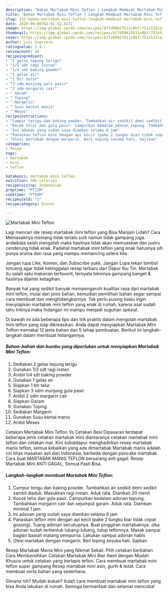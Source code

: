 ```yaml
---
description: "Bahan Martabak Mini Teflon | Langkah Membuat Martabak Mini Teflon Yang Enak Banget"
title: "Bahan Martabak Mini Teflon | Langkah Membuat Martabak Mini Teflon Yang Enak Banget"
slug: 232-bahan-martabak-mini-teflon-langkah-membuat-martabak-mini-teflon-yang-enak-banget
date: 2020-09-06T02:01:52.847Z
image: https://img-global.cpcdn.com/recipes/b77d9962f611c0bf/751x532cq70/martabak-mini-teflon-foto-resep-utama.jpg
thumbnail: https://img-global.cpcdn.com/recipes/b77d9962f611c0bf/751x532cq70/martabak-mini-teflon-foto-resep-utama.jpg
cover: https://img-global.cpcdn.com/recipes/b77d9962f611c0bf/751x532cq70/martabak-mini-teflon-foto-resep-utama.jpg
author: Luis Guerrero
ratingvalue: 3.9
reviewcount: 10
recipeingredient:
- "2 gelas tepung terigu"
- "1/2 sdt ragi instan"
- "1/4 sdt baking powder"
- "1 gelas air"
- "1 btr telur"
- "3 sdm munjung gula pasir"
- "2 sdm margarin cair"
- " Garam"
- " Toping"
- " Margarin"
- " Susu kental manis"
- " Meses"
recipeinstructions:
- "Campur terigu dan baking powder. Tambahkan air sedikit demi sedikit sambil diaduk. Masukkan ragi instan. Aduk rata. Diamkan 20 menit"
- "Kocok telur dan gula pasir. Campurkan kedalam adonan tepung. Tambahkan margarin cair dan sejumput garam. Aduk rata. Diamkan minimal 1 jam"
- "Ini adonan yang sudah saya diamkan selama 6 jam"
- "Panaskan teflon mini dengan api kecil (pake 2 tungku biar tidak cepat gosong). Tuang adonan secukupnya. Buat pinggiran martabaknya. Jika adonan sudah terbentuk lubang-lubang, tutup teflonnya. Masak sampai bagian bawah matang sempurna. Lakukan sampai adonan habis"
- "Olesi martabak dengan margarin. Beri toping sesuka hati. Sajikan"
categories:
- Resep
tags:
- martabak
- mini
- teflon

katakunci: martabak mini teflon 
nutrition: 185 calories
recipecuisine: Indonesian
preptime: "PT22M"
cooktime: "PT50M"
recipeyield: "1"
recipecategory: Dinner

---
```



![Martabak Mini Teflon](https://img-global.cpcdn.com/recipes/b77d9962f611c0bf/751x532cq70/martabak-mini-teflon-foto-resep-utama.jpg)

Lagi mencari ide resep martabak mini teflon yang Bisa Manjain Lidah? Cara Memasaknya memang tidak terlalu sulit namun tidak gampang juga. andaikata salah mengolah maka hasilnya tidak akan memuaskan dan justru cenderung tidak enak. Padahal martabak mini teflon yang enak harusnya sih punya aroma dan rasa yang mampu memancing selera kita.

Jangan lupa Like, Komen, dan Subscribe yukk. Jangan Lupa tekan tombol lonceng agar tidak ketinggalan resep terbaru dari Dapur Ibu Tin. Martabak itu salah satu makanan terfavorit, ternyata bikinnya gampang banget &amp; hasilnya dijamin ketagihan.

Banyak hal yang sedikit banyak mempengaruhi kualitas rasa dari martabak mini teflon, mulai dari jenis bahan, kemudian pemilihan bahan segar sampai cara membuat dan menghidangkannya. Tak perlu pusing kalau ingin menyiapkan martabak mini teflon yang enak di rumah, karena asal sudah tahu triknya maka hidangan ini mampu menjadi suguhan spesial.


Di bawah ini ada beberapa tips dan trik praktis dalam mengolah martabak mini teflon yang siap dikreasikan. Anda dapat menyiapkan Martabak Mini Teflon memakai 12 jenis bahan dan 5 tahap pembuatan. Berikut ini langkah-langkah dalam membuat hidangannya.

<!--inarticleads1-->

##### Bahan-bahan dan bumbu yang diperlukan untuk menyiapkan Martabak Mini Teflon:

1. Sediakan 2 gelas tepung terigu
1. Gunakan 1/2 sdt ragi instan
1. Ambil 1/4 sdt baking powder
1. Gunakan 1 gelas air
1. Siapkan 1 btr telur
1. Siapkan 3 sdm munjung gula pasir
1. Ambil 2 sdm margarin cair
1. Siapkan  Garam
1. Gunakan  Toping
1. Sediakan  Margarin
1. Gunakan  Susu kental manis
1. Ambil  Meses


Cetakan Martabak Mini Teflon Vs Cetakan Besi Dipasaran terdapat beberapa jenis cetakan martabak mini diantaranya cetakan martabak mini teflon dan cetakan mar. Kini sobatdapur menghadirkan resep martabak manis teflon, semua kebaikan yang ada dimartabak Martabak manis adalah ciri khas masakan asli dari Indonesia, berbeda dengan pancake martabak. Cara buat MARTABAK MANIS TEFLON bersarang anti gagal. Resep Martabak Mini ANTI GAGAL, Semua Pasti Bisa. 

<!--inarticleads2-->

##### Langkah-langkah membuat Martabak Mini Teflon:

1. Campur terigu dan baking powder. Tambahkan air sedikit demi sedikit sambil diaduk. Masukkan ragi instan. Aduk rata. Diamkan 20 menit
1. Kocok telur dan gula pasir. Campurkan kedalam adonan tepung. Tambahkan margarin cair dan sejumput garam. Aduk rata. Diamkan minimal 1 jam
1. Ini adonan yang sudah saya diamkan selama 6 jam
1. Panaskan teflon mini dengan api kecil (pake 2 tungku biar tidak cepat gosong). Tuang adonan secukupnya. Buat pinggiran martabaknya. Jika adonan sudah terbentuk lubang-lubang, tutup teflonnya. Masak sampai bagian bawah matang sempurna. Lakukan sampai adonan habis
1. Olesi martabak dengan margarin. Beri toping sesuka hati. Sajikan


Resep Martabak Manis Mini yang Nikmat Sekali. Pilih cetakan berbahan Cara Membersihkan Cetakan Martabak Mini Biar Awet dengan Mudah Khusus untuk cetakan yang berlapis teflon. Cara membuat martabak mini teflon super gampang Resep martabak mini asin, gurih &amp; lezat. Cara membuat serta bahan yang sederhana. 

Gimana nih? Mudah bukan? Itulah cara membuat martabak mini teflon yang bisa Anda lakukan di rumah. Semoga bermanfaat dan selamat mencoba!

